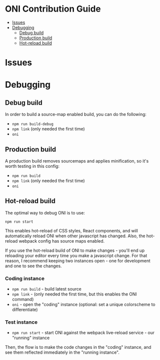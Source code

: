 # ONI Contribution Guide

- [Issues](#issues)
- [Debugging](#debugging)
    - [Debug build](#debug-build)
    - [Production build](#production-build)
    - [Hot-reload build](#hot-reload-build)

# Issues

# Debugging

## Debug build

In order to build a source-map enabled build, you can do the following:

- `npm run build-debug`
- `npm link` (only needed the first time)
- `oni`

## Production build

A production build removes sourcemaps and applies minification, so it's worth testing in this config:

- `npm run build`
- `npm link` (only needed the first time)
- `oni`

## Hot-reload build

The optimal way to debug ONI is to use:

```
npm run start
```

This enables hot-reload of CSS styles, React components, and will automatically reload ONI when other javascript has changed. Also, the hot-reload webpack config has source maps enabled.

If you use the hot-reload build of ONI to make changes - you'll end up reloading your editor every time you make a javascript change. For that reason, I recommend keeping two instances open - one for development and one to see the changes.

### Coding instance

- `npm run build` - build latest source
- `npm link` - (only needed the first time, but this enables the ONI command)
- `oni` - open the "coding" instance (optional: set a unique colorscheme to differentiate)

### Test instance

- `npm run start` - start ONI against the webpack live-reload service - our "running" instance

Then, the flow is to make the code changes in the "coding" instance, and see them reflected immediately in the "running instance".
